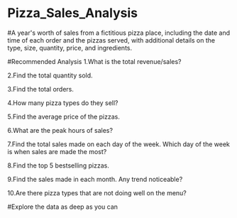# Pizza_Sales_Analysis

#A year's worth of sales from a fictitious pizza place, including the date and time of each order and the pizzas served, with additional details on the type, size, quantity, price, and ingredients.

#Recommended Analysis
1.What is the total revenue/sales?

2.Find the total quantity sold.

3.Find the total orders.

4.How many pizza types do they sell?

5.Find the average price of the pizzas.

6.What are the peak hours of sales?

7.Find the total sales made on each day of the week. Which day of the week is when sales are made the most?

8.Find the top 5 bestselling pizzas.

9.Find the sales made in each month. Any trend noticeable?

10.Are there pizza types that are not doing well on the menu?

#Explore the data as deep as you can
